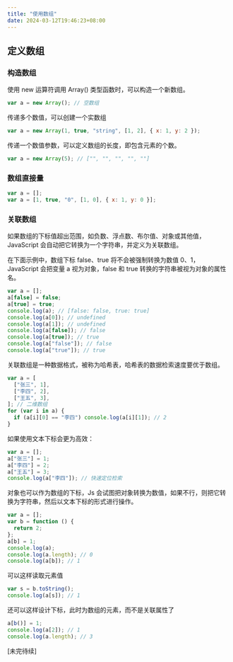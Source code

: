 ```yaml
---
title: "使用数组"
date: 2024-03-12T19:46:23+08:00
---
```


## 定义数组

### 构造数组

使用 new 运算符调用 Array() 类型函数时，可以构造一个新数组。

```js
var a = new Array(); // 空数组
```

传递多个数值，可以创建一个实数组

```js
var a = new Array(1, true, "string", [1, 2], { x: 1, y: 2 });
```

传递一个数值参数，可以定义数组的长度，即包含元素的个数。

```js
var a = new Array(5); // ["", "", "", "", ""]
```

### 数组直接量

```js
var a = [];
var a = [1, true, "0", [1, 0], { x: 1, y: 0 }];
```

### 关联数组

如果数组的下标值超出范围，如负数、浮点数、布尔值、对象或其他值，JavaScript 会自动把它转换为一个字符串，并定义为关联数组。

在下面示例中，数组下标 false、true 将不会被强制转换为数值 0、1，JavaScript 会把变量 a 视为对象，false 和 true 转换的字符串被视为对象的属性名。

```js
var a = [];
a[false] = false;
a[true] = true;
console.log(a); // [false: false, true: true]
console.log(a[0]); // undefined
console.log(a[1]); // undefined
console.log(a[false]); // false
console.log(a[true]); // true
console.log(a["false"]); // false
console.log(a["true"]); // true
```

关联数组是一种数据格式，被称为哈希表，哈希表的数据检索速度要优于数组。

```js
var a = [
  ["张三", 1],
  ["李四", 2],
  ["王五", 3],
]; // 二维数组
for (var i in a) {
  if (a[i][0] == "李四") console.log(a[i][1]); // 2
}
```

如果使用文本下标会更为高效：

```js
var a = [];
a["张三"] = 1;
a["李四"] = 2;
a["王五"] = 3;
console.log(a["李四"]); // 快速定位检索
```

对象也可以作为数组的下标，Js 会试图把对象转换为数值，如果不行，则把它转换为字符串，然后以文本下标的形式进行操作。

```js
var a = [];
var b = function () {
  return 2;
};
a[b] = 1;
console.log(a);
console.log(a.length); // 0
console.log(a[b]); // 1
```

可以这样读取元素值

```js
var s = b.toString();
console.log(a[s]); // 1
```

还可以这样设计下标，此时为数组的元素，而不是关联属性了

```js
a[b()] = 1;
console.log(a[2]); // 1
console.log(a.length); // 3
```

[未完待续]